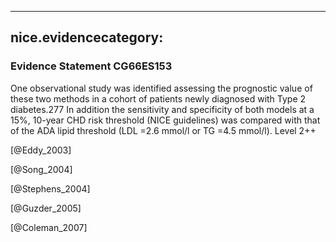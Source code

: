 
---
nice.evidencecategory: 
---

### Evidence Statement CG66ES153
One observational study was identified assessing the prognostic value of these two methods in a cohort of patients newly diagnosed with Type 2 diabetes.277 In addition the sensitivity and
specificity of both models at a 15%, 10-year CHD risk threshold (NICE guidelines) was compared with that of the ADA lipid threshold (LDL =2.6 mmol/l or TG =4.5 mmol/l). Level 2++

[@Eddy_2003]

[@Song_2004]

[@Stephens_2004]

[@Guzder_2005]

[@Coleman_2007]

